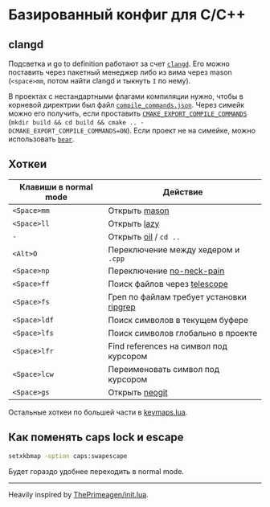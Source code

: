 # Базированный конфиг для C/C++

## clangd

Подсветка и go to definition работают за счет
[`clangd`](https://clangd.llvm.org/). Его можно поставить через пакетный
менеджер либо из вима через mason (`<space>mm`, потом найти clangd и тыкнуть
`I` по нему).

В проектах с нестандартными флагами компиляции нужно, чтобы в корневой
директрии был файл
[`compile_commands.json`](https://clang.llvm.org/docs/JSONCompilationDatabase.html).
Через симейк можно его получить, если проставить
[`CMAKE_EXPORT_COMPILE_COMMANDS`](https://cmake.org/cmake/help/latest/variable/CMAKE_EXPORT_COMPILE_COMMANDS.html)
(`mkdir build && cd build && cmake .. -DCMAKE_EXPORT_COMPILE_COMMANDS=ON`).
Если проект не на симейке, можно использовать
[`bear`](https://github.com/rizsotto/Bear).

## Хоткеи

| Клавиши в normal mode | Действие |
| --- | --- |
| `<Space>mm` | Открыть [mason](https://github.com/williamboman/mason.nvim) |
| `<Space>ll` | Открыть [lazy](https://github.com/folke/lazy.nvim) |
| `-` | Открыть [oil](https://github.com/stevearc/oil.nvim) / `cd ..` |
| `<Alt>O` | Переключение между хедером и `.cpp` |
| `<Space>np` | Переключение [no-neck-pain](https://github.com/shortcuts/no-neck-pain.nvim) |
| `<Space>ff` | Поиск файлов через [telescope](https://github.com/nvim-telescope/telescope.nvim) |
| `<Space>fs` | Греп по файлам требует установки [ripgrep](https://github.com/BurntSushi/ripgrep) |
| `<Space>ldf` | Поиск символов в текущем буфере |
| `<Space>lfs` | Поиск символов глобально в проекте |
| `<Space>lfr` | Find references на символ под курсором |
| `<Space>lcw` | Переименовать символ под курсором |
| `<Space>gs` | Открыть [neogit](https://github.com/NeogitOrg/neogit) |

Остальные хоткеи по большей части в [keymaps.lua](lua/config/keymaps.lua).

## Как поменять caps lock и escape

```bash
setxkbmap -option caps:swapescape
```

Будет гораздо удобнее переходить в normal mode.

***

Heavily inspired by [ThePrimeagen/init.lua](https://github.com/ThePrimeagen/init.lua).

